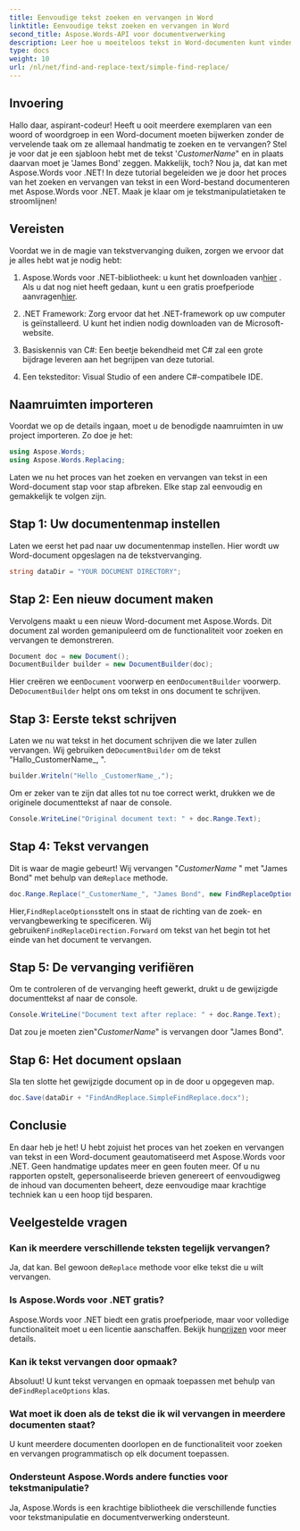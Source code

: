 ```yaml
---
title: Eenvoudige tekst zoeken en vervangen in Word
linktitle: Eenvoudige tekst zoeken en vervangen in Word
second_title: Aspose.Words-API voor documentverwerking
description: Leer hoe u moeiteloos tekst in Word-documenten kunt vinden en vervangen met Aspose.Words voor .NET. Stap-voor-stap handleiding inbegrepen.
type: docs
weight: 10
url: /nl/net/find-and-replace-text/simple-find-replace/
---
```

## Invoering

Hallo daar, aspirant-codeur! Heeft u ooit meerdere exemplaren van een woord of woordgroep in een Word-document moeten bijwerken zonder de vervelende taak om ze allemaal handmatig te zoeken en te vervangen? Stel je voor dat je een sjabloon hebt met de tekst '_CustomerName_" en in plaats daarvan moet je 'James Bond' zeggen. Makkelijk, toch? Nou ja, dat kan met Aspose.Words voor .NET! In deze tutorial begeleiden we je door het proces van het zoeken en vervangen van tekst in een Word-bestand documenteren met Aspose.Words voor .NET. Maak je klaar om je tekstmanipulatietaken te stroomlijnen!

## Vereisten

Voordat we in de magie van tekstvervanging duiken, zorgen we ervoor dat je alles hebt wat je nodig hebt:

1.  Aspose.Words voor .NET-bibliotheek: u kunt het downloaden van[hier](https://releases.aspose.com/words/net/) . Als u dat nog niet heeft gedaan, kunt u een gratis proefperiode aanvragen[hier](https://releases.aspose.com/).

2. .NET Framework: Zorg ervoor dat het .NET-framework op uw computer is geïnstalleerd. U kunt het indien nodig downloaden van de Microsoft-website.

3. Basiskennis van C#: Een beetje bekendheid met C# zal een grote bijdrage leveren aan het begrijpen van deze tutorial.

4. Een teksteditor: Visual Studio of een andere C#-compatibele IDE.

## Naamruimten importeren

Voordat we op de details ingaan, moet u de benodigde naamruimten in uw project importeren. Zo doe je het:

```csharp
using Aspose.Words;
using Aspose.Words.Replacing;
```

Laten we nu het proces van het zoeken en vervangen van tekst in een Word-document stap voor stap afbreken. Elke stap zal eenvoudig en gemakkelijk te volgen zijn.

## Stap 1: Uw documentenmap instellen

Laten we eerst het pad naar uw documentenmap instellen. Hier wordt uw Word-document opgeslagen na de tekstvervanging.

```csharp
string dataDir = "YOUR DOCUMENT DIRECTORY";
```

## Stap 2: Een nieuw document maken

Vervolgens maakt u een nieuw Word-document met Aspose.Words. Dit document zal worden gemanipuleerd om de functionaliteit voor zoeken en vervangen te demonstreren.

```csharp
Document doc = new Document();
DocumentBuilder builder = new DocumentBuilder(doc);
```

 Hier creëren we een`Document` voorwerp en een`DocumentBuilder` voorwerp. De`DocumentBuilder` helpt ons om tekst in ons document te schrijven.

## Stap 3: Eerste tekst schrijven

 Laten we nu wat tekst in het document schrijven die we later zullen vervangen. Wij gebruiken de`DocumentBuilder` om de tekst "Hallo_CustomerName_, ".

```csharp
builder.Writeln("Hello _CustomerName_,");
```

Om er zeker van te zijn dat alles tot nu toe correct werkt, drukken we de originele documenttekst af naar de console.

```csharp
Console.WriteLine("Original document text: " + doc.Range.Text);
```

## Stap 4: Tekst vervangen

Dit is waar de magie gebeurt! Wij vervangen "_CustomerName_ " met "James Bond" met behulp van de`Replace` methode. 

```csharp
doc.Range.Replace("_CustomerName_", "James Bond", new FindReplaceOptions(FindReplaceDirection.Forward));
```

 Hier,`FindReplaceOptions`stelt ons in staat de richting van de zoek- en vervangbewerking te specificeren. Wij gebruiken`FindReplaceDirection.Forward` om tekst van het begin tot het einde van het document te vervangen.

## Stap 5: De vervanging verifiëren

Om te controleren of de vervanging heeft gewerkt, drukt u de gewijzigde documenttekst af naar de console.

```csharp
Console.WriteLine("Document text after replace: " + doc.Range.Text);
```

Dat zou je moeten zien"_CustomerName_" is vervangen door "James Bond".

## Stap 6: Het document opslaan

Sla ten slotte het gewijzigde document op in de door u opgegeven map.

```csharp
doc.Save(dataDir + "FindAndReplace.SimpleFindReplace.docx");
```

## Conclusie

En daar heb je het! U hebt zojuist het proces van het zoeken en vervangen van tekst in een Word-document geautomatiseerd met Aspose.Words voor .NET. Geen handmatige updates meer en geen fouten meer. Of u nu rapporten opstelt, gepersonaliseerde brieven genereert of eenvoudigweg de inhoud van documenten beheert, deze eenvoudige maar krachtige techniek kan u een hoop tijd besparen.

## Veelgestelde vragen

### Kan ik meerdere verschillende teksten tegelijk vervangen?
 Ja, dat kan. Bel gewoon de`Replace` methode voor elke tekst die u wilt vervangen.

### Is Aspose.Words voor .NET gratis?
Aspose.Words voor .NET biedt een gratis proefperiode, maar voor volledige functionaliteit moet u een licentie aanschaffen. Bekijk hun[prijzen](https://purchase.aspose.com/buy) voor meer details.

### Kan ik tekst vervangen door opmaak?
 Absoluut! U kunt tekst vervangen en opmaak toepassen met behulp van de`FindReplaceOptions` klas.

### Wat moet ik doen als de tekst die ik wil vervangen in meerdere documenten staat?
U kunt meerdere documenten doorlopen en de functionaliteit voor zoeken en vervangen programmatisch op elk document toepassen.

### Ondersteunt Aspose.Words andere functies voor tekstmanipulatie?
Ja, Aspose.Words is een krachtige bibliotheek die verschillende functies voor tekstmanipulatie en documentverwerking ondersteunt.